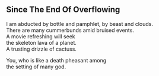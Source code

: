 Since The End Of Overflowing
----------------------------
I am abducted by bottle and pamphlet, by beast and clouds.  
There are many cummerbunds amid bruised events.  
A movie refreshing will seek  
the skeleton lava of a planet.  
A trusting drizzle of cactuss.  
  
You, who is like a death pheasant among  
the setting of many god.  
